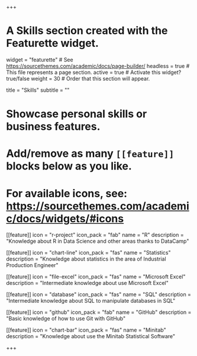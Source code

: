 +++
# A Skills section created with the Featurette widget.
widget = "featurette"  # See https://sourcethemes.com/academic/docs/page-builder/
headless = true  # This file represents a page section.
active = true  # Activate this widget? true/false
weight = 30  # Order that this section will appear.

title = "Skills"
subtitle = ""

# Showcase personal skills or business features.
# 
# Add/remove as many `[[feature]]` blocks below as you like.
# 
# For available icons, see: https://sourcethemes.com/academic/docs/widgets/#icons

[[feature]]
  icon = "r-project"
  icon_pack = "fab"
  name = "R"
  description = "Knowledge about R in Data Science and other areas thanks to DataCamp"
  
[[feature]]
  icon = "chart-line"
  icon_pack = "fas"
  name = "Statistics"
  description = "Knowledge about statistics in the area of Industrial Production Engineer"  
  
[[feature]]
  icon = "file-excel"
  icon_pack = "fas"
  name = "Microsoft Excel"
  description = "Intermediate knowledge about use Microsoft Excel"
  
[[feature]]
  icon = "database"
  icon_pack = "fas"
  name = "SQL"
  description = "Intermediate knowledge about SQL to manipulate databases in SQL"

[[feature]]
  icon = "github"
  icon_pack = "fab"
  name = "GitHub"
  description = "Basic knowledge of how to use Git with GitHub"
  
[[feature]]
  icon = "chart-bar"
  icon_pack = "fas"
  name = "Minitab"
  description = "Knowledge about use the Minitab Statistical Software"

+++
